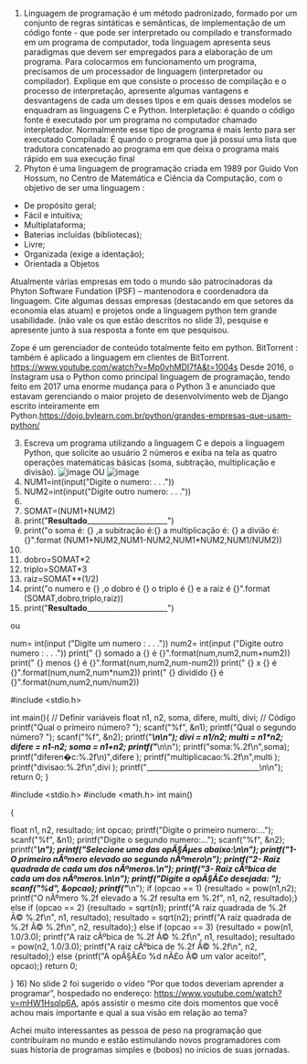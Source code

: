 1) Linguagem de programação é um método padronizado, formado por um conjunto de regras sintáticas e semânticas, de implementação de um código fonte - que pode ser interpretado ou compilado e transformado em um programa de computador, toda linguagem apresenta seus paradigmas que devem ser empregados para a elaboração de um programa.
Para colocarmos em funcionamento um programa, precisamos de um processador de linguagem (interpretador ou compilador).
Explique em que consiste o processo de compilação e o processo de interpretação, apresente algumas vantagens e desvantagens de cada um desses tipos e em quais desses modelos se enquadram as linguagens C e Python.
Interpletação: é quando o código fonte é executado por um programa no computador chamado interpletador. Normalmente esse tipo de programa é mais lento para ser executado
Compilada: É quando o programa que já possui uma lista que tradutora concatenado ao programa em que deixa o programa mais rápido em sua execução final
2) Phyton é uma linguagem de programação criada em 1989 por Guido Von Hossum, no Centro de Matemática e Ciência da Computação, com o objetivo de ser uma linguagem :

- De propósito geral;
- Fácil e intuitiva;
- Multiplataforma;
- Baterias incluídas (bibliotecas);
- Livre;
- Organizada (exige a identação);
- Orientada a Objetos

Atualmente várias empresas em todo o mundo são patrocinadoras da Phyton Software Fundation (PSF) – mantenodora e coordenadora da linguagem. Cite algumas dessas empresas (destacando em que setores da economia elas atuam) e projetos onde a linguagem python tem grande usabilidade. (não vale os que estão descritos no slide 3), pesquise e apresente junto à sua resposta a fonte em que pesquisou.

Zope é um gerenciador de conteúdo totalmente feito em python.
BitTorrent : também é aplicado a linguagem em clientes de BitTorrent. https://www.youtube.com/watch?v=Mp0vhMDI7fA&t=1004s
Desde 2016, o Instagram usa o Python como principal linguagem de programação, tendo feito em 2017 uma enorme mudança para o Python 3 e anunciado que estavam gerenciando o maior projeto de desenvolvimento web de Django escrito inteiramente em Python.https://dojo.bylearn.com.br/python/grandes-empresas-que-usam-python/


3) Escreva um programa utilizando a linguagem C e depois a linguagem Python, que solicite ao usuário 2 números e exiba na tela as quatro operações matemáticas básicas (soma, subtração, multiplicação e divisão).
![image](https://user-images.githubusercontent.com/61218420/95472453-71263200-0959-11eb-9f04-5c2937e4dcf8.png)
OU
![image](https://user-images.githubusercontent.com/61218420/95472644-aaf73880-0959-11eb-8707-fa9e8b247524.png)
4) NUM1=int(input("Digite o numero: . . ."))
5) NUM2=int(input("Digite outro numero: . . ."))
6)
7) SOMAT=(NUM1+NUM2)
8) print("__________________________Resultado________________________________________________")
9) print("o soma é: {} ,a subitração é:{} a multiplicação é: {} a divião é: {}".format (NUM1+NUM2,NUM1-NUM2,NUM1*NUM2,NUM1/NUM2))
10)
11) dobro=SOMAT*2
12) triplo=SOMAT*3
13) raiz=SOMAT**(1/2)
14) print("o numero e {} ,o dobro é {} o triplo é {} e a raiz é {}".format (SOMAT,dobro,triplo,raiz))
15) print("__________________________Resultado________________________________________________")

ou

num= int(input ("Digite um numero : . . .")) 
num2= int(input ("Digite outro numero : . . ."))
print(" {} somado a {} é {}".format(num,num2,num+num2))
print(" {} menos {} é {}".format(num,num2,num-num2))
print(" {} x {} é {}".format(num,num2,num*num2))
print(" {} dividido {} é {}".format(num,num2,num/num2))



#include <stdio.h>

int main(){
// Definir variáveis
float n1, n2, soma, difere, multi, divi;
// Código
printf("Qual o primeiro número? ");
scanf("%f", &n1);
printf("Qual o segundo número? ");
scanf("%f", &n2);
printf("_______________________________\n\n");
divi = n1/n2;
multi = n1*n2;
difere = n1-n2;
soma = n1+n2;
printf("_______________________________\n\n");
printf("soma:%.2f\n",soma);
printf("diferen�c:%.2f\n)",difere );
printf("multiplicacao:%.2f\n",multi );
printf("divisao:%.2f\n",divi );
printf("_______________________________\n\n");
return 0;
}

#include <stdio.h>
#include <math.h>
int main()

{

float n1, n2, resultado;
int opcao;
printf("Digite o primeiro numero:...");
scanf("%f", &n1);
printf("Digite o segundo numero:...");
scanf("%f", &n2);
printf("_______________________________\n");
printf("Selecione uma das opÃ§Ãµes abaixo:\n\n");
printf("1- O primeiro nÃºmero elevado ao segundo nÃºmero\n");
printf("2- Raiz quadrada de cada um dos nÃºmeros.\n");
printf("3- Raiz cÃºbica de cada um dos nÃºmeros.\n\n");
printf("Digite a opÃ§Ã£o desejada: ");
scanf("%d", &opcao);
printf("_______________________________\n");
if (opcao == 1)
{resultado = pow(n1,n2);
printf("O nÃºmero %.2f elevado a %.2f resulta em %.2f", n1, n2, resultado);}
else if (opcao == 2)
{resultado = sqrt(n1);
printf("A raiz quadrada de %.2f Ã© %.2f\n", n1, resultado);
resultado = sqrt(n2);
printf("A raiz quadrada de %.2f Ã© %.2f\n", n2, resultado);}
else if (opcao == 3)
{resultado = pow(n1, 1.0/3.0);
printf("A raiz cÃºbica de %.2f Ã© %.2f\n", n1, resultado);
resultado = pow(n2, 1.0/3.0);
printf("A raiz cÃºbica de %.2f Ã© %.2f\n", n2, resultado);}
else
{printf("A opÃ§Ã£o %d nÃ£o Ã© um valor aceito!", opcao);}
return 0;

}
16) No slide 2 foi sugerido o vídeo “Por que todos deveriam aprender a programar”, hospedado no endereço: https://www.youtube.com/watch?v=mHW1Hsqlp6A, após assistir o mesmo cite dois momentos que você achou mais importante e qual a sua visão em relação ao tema?

Achei muito interessantes as pessoa de peso na programação que contribuíram no mundo e estão estimulando novos programadores com suas historia de programas simples e (bobos) no inícios de suas jornadas.

